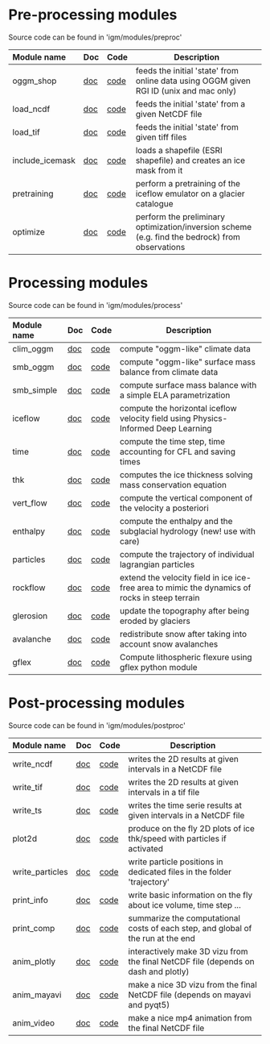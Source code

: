 # Pre-processing modules

Source code can be found in 'igm/modules/preproc'

|  Module name  | Doc | Code | Description |
| :-------------| --- | ---- | ----------- |
| oggm_shop  | [doc](https://github.com/jouvetg/igm/blob/main/doc/oggm_shop.md) | [code](https://github.com/jouvetg/igm/blob/main/igm/modules/preproc/oggm_shop/oggm_shop.py) | feeds the initial 'state' from online data using OGGM given RGI ID (unix and mac only)|
| load_ncdf  | [doc](https://github.com/jouvetg/igm/blob/main/doc/load_ncdf.md) | [code](https://github.com/jouvetg/igm/blob/main/igm/modules/preproc/load_ncdf/load_ncdf.py) | feeds the initial 'state' from a given NetCDF file |
| load_tif  | [doc](https://github.com/jouvetg/igm/blob/main/doc/load_tif.md) | [code](https://github.com/jouvetg/igm/blob/main/igm/modules/preproc/load_tif/load_tif.py) | feeds the initial 'state' from given tiff files |
| include_icemask  | [doc](https://github.com/jouvetg/igm/blob/main/doc/include_icemask.md) | [code](https://github.com/jouvetg/igm/blob/main/igm/modules/preproc/include_icemas/include_icemask.py) | loads a shapefile (ESRI shapefile) and creates an ice mask from it |
| pretraining  | [doc](https://github.com/jouvetg/igm/blob/main/doc/pretraining.md) | [code](https://github.com/jouvetg/igm/blob/main/igm/modules/preproc/pretraining/pretraining.py) | perform a pretraining of the iceflow emulator on a glacier catalogue |
| optimize  | [doc](https://github.com/jouvetg/igm/blob/main/doc/optimize.md) | [code](https://github.com/jouvetg/igm/blob/main/igm/modules/preproc/optimize/optimize.py) | perform the preliminary optimization/inversion scheme (e.g. find the bedrock) from observations |

# Processing modules

Source code can be found in 'igm/modules/process'

|  Module name  | Doc | Code | Description |
| :-------------| --- | ---- | ----------- |
| clim_oggm  | [doc](https://github.com/jouvetg/igm/blob/main/doc/clim_oggm.md) | [code](https://github.com/jouvetg/igm/blob/main/igm/modules/process/clim_oggm/clim_oggm.py) | compute "oggm-like" climate data |
| smb_oggm  | [doc](https://github.com/jouvetg/igm/blob/main/doc/smb_oggm.md) | [code](https://github.com/jouvetg/igm/blob/main/igm/modules/process/smb_oggm/smb_oggm.py) | compute "oggm-like" surface mass balance from climate data  |
| smb_simple  | [doc](https://github.com/jouvetg/igm/blob/main/doc/smb_simple.md) | [code](https://github.com/jouvetg/igm/blob/main/igm/modules/process/smb_simple/smb_simple.py) | compute surface mass balance with a simple ELA parametrization |
| iceflow  | [doc](https://github.com/jouvetg/igm/blob/main/doc/iceflow.md) | [code](https://github.com/jouvetg/igm/blob/main/igm/modules/process/iceflow/iceflow.py) | compute the horizontal iceflow velocity field using Physics-Informed Deep Learning  |
| time  | [doc](https://github.com/jouvetg/igm/blob/main/doc/time.md) | [code](https://github.com/jouvetg/igm/blob/main/igm/modules/process/time/time.py) |  compute the time step, time accounting for CFL and saving times |
| thk  | [doc](https://github.com/jouvetg/igm/blob/main/doc/thk.md) | [code](https://github.com/jouvetg/igm/blob/main/igm/modules/process/thk/thk/thk.py) |  computes the ice thickness solving mass conservation equation |
| vert_flow  | [doc](https://github.com/jouvetg/igm/blob/main/doc/vert_flow.md) | [code](https://github.com/jouvetg/igm/blob/main/igm/modules/process/vert_flow/vert_flow.py) | compute the vertical component of the velocity a posteriori |
| enthalpy  | [doc](https://github.com/jouvetg/igm/blob/main/doc/enthalpy.md) | [code](https://github.com/jouvetg/igm/blob/main/igm/modules/process/enthalpy/enthalpy.py) | compute the enthalpy and the subglacial hydrology (new! use with care) |
| particles  | [doc](https://github.com/jouvetg/igm/blob/main/doc/particles.md) | [code](https://github.com/jouvetg/igm/blob/main/igm/modules/process/particles/particles.py) | compute the trajectory of individual lagrangian particles |
| rockflow  | [doc](https://github.com/jouvetg/igm/blob/main/doc/rockflow.md) | [code](https://github.com/jouvetg/igm/blob/main/igm/modules/process/rockflow/rockflow.py) | extend the velocity field in ice ice-free area to mimic the dynamics of rocks in steep terrain |
| glerosion  | [doc](https://github.com/jouvetg/igm/blob/main/doc/glerosion.md) | [code](https://github.com/jouvetg/igm/blob/main/igm/modules/process/glerosion/glerosion.py) | update  the topography after being eroded by glaciers |
| avalanche  | [doc](https://github.com/jouvetg/igm/blob/main/doc/avalanche.md) | [code](https://github.com/jouvetg/igm/blob/main/igm/modules/process/avalanche/avalanche.py) | redistribute snow after taking into account snow avalanches |
| gflex  | [doc](https://github.com/jouvetg/igm/blob/main/doc/gflex.md) | [code](https://github.com/jouvetg/igm/blob/main/igm/modules/process/gflex/gflex.py) | Compute lithospheric flexure using gflex python module |

# Post-processing modules

Source code can be found in 'igm/modules/postproc'

|  Module name  | Doc | Code | Description |
| :-------------| --- | ---- | ----------- |
| write_ncdf  | [doc](https://github.com/jouvetg/igm/blob/main/doc/write_ncdf.md) | [code](https://github.com/jouvetg/igm/blob/main/igm/modules/postproc/write_ncdf/write_ncdf.py) | writes the 2D results at given intervals in a NetCDF file  | 
| write_tif  | [doc](https://github.com/jouvetg/igm/blob/main/doc/write_tif.md) | [code](https://github.com/jouvetg/igm/blob/main/igm/modules/postproc/write_tif/write_tif.py)| writes the 2D results at given intervals in a tif file | 
| write_ts  | [doc](https://github.com/jouvetg/igm/blob/main/doc/write_ts.md) | [code](https://github.com/jouvetg/igm/blob/main/igm/modules/postproc/write_ts/write_ts.py)| writes the time serie results at given intervals in a NetCDF file  | 
| plot2d  | [doc](https://github.com/jouvetg/igm/blob/main/doc/plot2d.md) | [code](https://github.com/jouvetg/igm/blob/main/igm/modules/postproc/plot2d/plot2d.py)| produce on the fly 2D plots of ice thk/speed with particles if activated  | 
| write_particles  | [doc](https://github.com/jouvetg/igm/blob/main/doc/write_particles.md) | [code](https://github.com/jouvetg/igm/blob/main/igm/modules/postproc/write_particles/write_particles.py)| write particle positions in dedicated files in the folder 'trajectory'  | 
| print_info  | [doc](https://github.com/jouvetg/igm/blob/main/doc/print_info.md) | [code](https://github.com/jouvetg/igm/blob/main/igm/modules/postproc/print_info/print_info.py)| write basic information on the fly about ice volume, time step ...| 
| print_comp  | [doc](https://github.com/jouvetg/igm/blob/main/doc/print_comp.md) | [code](https://github.com/jouvetg/igm/blob/main/igm/modules/postproc/print_comp/print_comp.py)| summarize the computational costs of each step, and global of the run at the end |
| anim_plotly  | [doc](https://github.com/jouvetg/igm/blob/main/doc/anim_plotply.md) | [code](https://github.com/jouvetg/igm/blob/main/igm/modules/postproc/anim_plotly/anim_plotly.py)| interactively make 3D vizu from the final NetCDF file (depends on dash and plotly) |
| anim_mayavi  | [doc](https://github.com/jouvetg/igm/blob/main/doc/anim_mayavi.md) | [code](https://github.com/jouvetg/igm/blob/main/igm/modules/postproc/anim_mayavi/anim_mayavi.py)| make a nice 3D vizu from the final NetCDF file (depends on mayavi and pyqt5) |
| anim_video  | [doc](https://github.com/jouvetg/igm/blob/main/doc/anim_video.md) | [code](https://github.com/jouvetg/igm/blob/main/igm/modules/postproc/anim_video/anim_video.py)| make a nice mp4 animation from the final NetCDF file |
